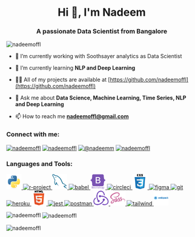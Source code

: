 <h1 align="center">Hi 👋, I'm Nadeem</h1>
<h3 align="center">A passionate Data Scientist from Bangalore</h3>

<p align="left"> <img src="https://komarev.com/ghpvc/?username=nadeemoffl&label=Profile%20views&color=0e75b6&style=flat" alt="nadeemoffl" /> </p>

- 🔭 I’m currently working with Soothsayer analytics as Data Scientist

- 🌱 I’m currently learning **NLP and Deep Learning**

- 👨‍💻 All of my projects are available at [https://github.com/nadeemoffl](https://github.com/nadeemoffl)

- 💬 Ask me about **Data Science, Machine Learning, Time Series, NLP and Deep Learning**

- 📫 How to reach me **nadeemoffl@gmail.com**

<h3 align="left">Connect with me:</h3>
<p align="left">
<a href="https://linkedin.com/in/nadeemoffl" target="blank"><img align="center" src="https://cdn.jsdelivr.net/npm/simple-icons@3.0.1/icons/linkedin.svg" alt="nadeemoffl" height="30" width="40" /></a>
<a href="https://www.facebook.com/nadeemoffl/" target="blank"><img align="center" src="https://cdn.jsdelivr.net/npm/simple-icons@3.0.1/icons/facebook.svg" alt="nadeemoffl" height="30" width="40" /></a>
<a href="https://medium.com/@nadeemm" target="blank"><img align="center" src="https://cdn.jsdelivr.net/npm/simple-icons@3.0.1/icons/medium.svg" alt="@nadeemm" height="30" width="40" /></a>
<a href="https://www.hackerrank.com/nadeemoffl" target="blank"><img align="center" src="https://cdn.jsdelivr.net/npm/simple-icons@3.0.1/icons/hackerrank.svg" alt="nadeemoffl" height="30" width="40" /></a>
</p>


<h3 align="left">Languages and Tools:</h3>
<p align="left"> <a href="https://www.python.org/" target="_blank"> <img 
src="https://raw.githubusercontent.com/devicons/devicon/master/icons/python/python-original.svg" alt="python" width="40" height="40"/> </a> <a 
href="https://www.r-project.org/" target="_blank"> <img 
src="https://raw.githubusercontent.com/devicons/devicon/master/icons/r/r-project-original.svg" alt="r-project" width="40" height="40"/> </a><a 
href="https://www.mysql.com/" target="_blank"> <img src="https://raw.githubusercontent.com/devicons/devicon/master/icons/mysql/mysql-original.svg" alt="mysql" width="40" height="40"/> </a>  <a 
href="https://babeljs.io/" target="_blank"> <img src="https://www.vectorlogo.zone/logos/babeljs/babeljs-icon.svg" alt="babel" width="40" height="40"/> </a> <a href="https://getbootstrap.com" target="_blank"> <img src="https://raw.githubusercontent.com/devicons/devicon/master/icons/bootstrap/bootstrap-plain-wordmark.svg" alt="bootstrap" width="40" height="40"/> </a> <a href="https://circleci.com" target="_blank"> <img src="https://www.vectorlogo.zone/logos/circleci/circleci-icon.svg" alt="circleci" width="40" height="40"/> </a> <a href="https://www.w3schools.com/css/" target="_blank"> <img src="https://raw.githubusercontent.com/devicons/devicon/master/icons/css3/css3-original-wordmark.svg" alt="css3" width="40" height="40"/> </a> <a href="https://www.figma.com/" target="_blank"> <img src="https://www.vectorlogo.zone/logos/figma/figma-icon.svg" alt="figma" width="40" height="40"/> </a> <a href="https://git-scm.com/" target="_blank"> <img src="https://www.vectorlogo.zone/logos/git-scm/git-scm-icon.svg" alt="git" width="40" height="40"/> </a> <a href="https://heroku.com" target="_blank"> <img src="https://www.vectorlogo.zone/logos/heroku/heroku-icon.svg" alt="heroku" width="40" height="40"/> </a> <a href="https://www.w3.org/html/" target="_blank"> <img src="https://raw.githubusercontent.com/devicons/devicon/master/icons/html5/html5-original-wordmark.svg" alt="html5" width="40" height="40"/> </a>  <a href="https://jestjs.io" target="_blank"> <img src="https://www.vectorlogo.zone/logos/jestjsio/jestjsio-icon.svg" alt="jest" width="40" height="40"/> </a> <a href="https://postman.com" target="_blank"> <img src="https://www.vectorlogo.zone/logos/getpostman/getpostman-icon.svg" alt="postman" width="40" height="40"/> </a> <a href="https://redux.js.org" target="_blank"> <img src="https://raw.githubusercontent.com/devicons/devicon/master/icons/redux/redux-original.svg" alt="redux" width="40" height="40"/> </a> <a href="https://sass-lang.com" target="_blank"> <img src="https://raw.githubusercontent.com/devicons/devicon/master/icons/sass/sass-original.svg" alt="sass" width="40" height="40"/> </a> <a href="https://tailwindcss.com/" target="_blank"> <img src="https://www.vectorlogo.zone/logos/tailwindcss/tailwindcss-icon.svg" alt="tailwind" width="40" height="40"/> </a>  <a href="https://webpack.js.org" target="_blank"> <img src="https://raw.githubusercontent.com/devicons/devicon/d00d0969292a6569d45b06d3f350f463a0107b0d/icons/webpack/webpack-original-wordmark.svg" alt="webpack" width="40" height="40"/> </a> </p


<p><img align="left" src="https://github-readme-stats.vercel.app/api/top-langs?username=nadeemoffl&show_icons=true&locale=en&layout=compact" alt="nadeemoffl" /></p>
<p>&nbsp;<img align="center" src="https://github-readme-stats.vercel.app/api?username=nadeemoffl&show_icons=true&locale=en" alt="nadeemoffl" />
</p>
<p><img align="center" src="https://github-readme-streak-stats.herokuapp.com/?user=nadeemoffl&" alt="nadeemoffl" /></p>
<!---
nadeemoffl/nadeemoffl is a ✨ special ✨ repository because its `README.md` (this file) appears on your GitHub profile.
You can click the Preview link to take a look at your changes.
